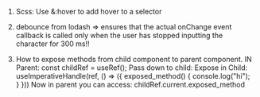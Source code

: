 1. Scss: Use &:hover to add hover to a selector

2. debounce from lodash => ensures that the actual onChange event callback is called only when the user has stopped inputting the character for 300 ms!!

3. How to expose methods from child component to parent component.
IN Parent:    const childRef = useRef();
Pass down to child: <Child ref={childRef}/>
Expose in Child: useImperativeHandle(ref, () => ({ 
    exposed_method() {
        console.log("hi");
    }
}))
Now in parent you can access: childRef.current.exposed_method

